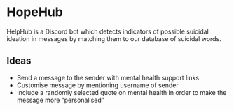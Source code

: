 # HopeHub

HelpHub is a Discord bot which detects indicators of possible suicidal ideation in messages by matching them to our database of suicidal words.

## Ideas
- Send a message to the sender with mental health support links
- Customise message by mentioning username of sender
- Include a randomly selected quote on mental health in order to make the message more “personalised”
